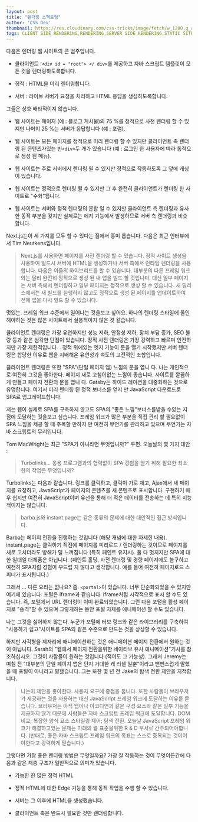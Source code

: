 ```yaml
---
layout: post
title: "렌더링 스펙트럼"
author: 'CSS Dev'
thumbnail: https://res.cloudinary.com/css-tricks/image/fetch/w_1200,q_auto,f_auto/https://css-tricks.com/wp-content/uploads/2018/05/page-transitions.jpg
tags: CLIENT SIDE RENDERING,RENDERING,SERVER SIDE RENDERING,STATIC SITES
---
```



다음은 렌더링 웹 사이트의 큰 범주입니다.
 

- 클라이언트 :`<div id = "root"> </ div>`를 제공하고 자바 스크립트 템플릿이 모든 것을 렌더링하도록합니다.
 
- 정적 : HTML을 미리 렌더링합니다.
 
- 서버 : 라이브 서버가 요청을 처리하고 HTML 응답을 생성하도록합니다.
 

그들은 상호 배타적이지 않습니다.
 

- 웹 사이트는 페이지 (예 : 블로그 게시물)의 75 %를 정적으로 사전 렌더링 할 수 있지만 나머지 25 %는 서버가 응답합니다 (예 : 포럼).
 
- 웹 사이트는 모든 페이지를 정적으로 미리 렌더링 할 수 있지만 클라이언트 측 렌더링 된 콘텐츠가있는 빈`<div>`두 개가 있습니다 (예 : 로그인 한 사용자에 따라 동적으로 생성 된 메뉴).
 
- 웹 사이트는 주로 서버에서 렌더링 될 수 있지만 정적으로 작동하도록 그 앞에 캐싱이 있습니다.
 
- 웹 사이트는 정적으로 렌더링 될 수 있지만 그 후 완전히 클라이언트가 렌더링 한 사이트로 "수화"됩니다.
 
- 웹 사이트는 서버와 정적 렌더링의 혼합 일 수 있지만 클라이언트 측 렌더링과 유사한 동적 부분을 갖지만 실제로는 에지 기능에서 발생하므로 서버 측 렌더링과 비슷합니다.
 

Next.js는이 세 가지를 모두 할 수 있다는 점에서 흥미 롭습니다.
 다음은 최근 인터뷰에서 Tim Neutkens입니다.
 

> Next.js를 사용하면 페이지를 사전 렌더링 할 수 있습니다.
 정적 사이트 생성을 사용하여 빌드시 서버에 HTML을 생성하거나 서버 측에서 런타임 렌더링을 사용합니다.
 다음은 이들의 하이브리드를 할 수 있습니다.
 대부분의 다른 프레임 워크와는 달리 완전히 정적으로 생성 된 내 앱을 빌드 할 것입니다.
 대신 일부 페이지는 서버 측에서 렌더링하고 일부 페이지는 정적으로 생성 할 수 있습니다.
새 릴리스에서는 새 빌드를 실행하지 않고도 정적으로 생성 된 페이지를 업데이트하여 전체 앱을 다시 빌드 할 수 있습니다.
 

멋있는.
 프레임 워크 수준에서 일어나는 것을보고 싶어요.
 하나의 렌더링 스타일에 올인해야하는 것은 많은 사이트에서 실용적이지 않은 것 같습니다.
 

클라이언트 렌더링은 가장 유연하지만 성능 저하, 안정성 저하, 장치 부담 증가, SEO 불량 등과 같은 심각한 단점이 있습니다. 정적 사전 렌더링은 가장 강력하고 빠르며 안전하지만 가장 제한적입니다.
 .
 정적 위에있는 엣지 기능이 문을 열기 시작했지만 서버 렌더링은 합당한 이유로 웹을 지배해온 유연성과 속도의 고전적인 조합입니다.
 

클라이언트 렌더링은 또한 "SPA"(단일 페이지 앱) 느낌의 문을 엽니 다.
 나는 개인적으로 여전히 그것을 좋아한다.
 페이지 새로 고침이없는 느낌이 좋습니다.
 사이트를 깔끔하게 만들고 페이지 전환의 문을 엽니 다.
 Gatsby는 하이드 레이션을 대중화하는 것으로 유명합니다. 여기서 미리 렌더링 된 정적 보너스를 얻지 만 JavaScript 다운로드로 SPA로 업그레이드합니다.
 

저는 웹이 실제로 SPA를 구축하지 않고도 SPA의 "좋은 느낌"보너스를받을 수있는 지점에 도달하는 것을보고 싶습니다.
 프레임 워크가 많은 부분을 직접 관리 할 필요없이 SPA 느낌을 제공 할 때 주목할 만하지 만 여전히 무언가를 관리하고 있으며 무언가는 자바 스크립트의 무리입니다.
 

Tom MacWright는 최근 "SPA가 아니라면 무엇입니까?"
 우편.
 오늘날의 몇 가지 대안 :
 

> Turbolinks… 응용 프로그램과의 협력없이 SPA 경험을 얻기 위해 필요한 최소한의 작업은 무엇입니까?
 

Turbolinks는 다음과 같습니다. 링크를 클릭하고, 클릭이 가로 채고, Ajax에서 새 페이지를 요청하고, JavaScript가 페이지의 콘텐츠를 새 콘텐츠로 표시합니다.
 구현하기 매우 쉽지만 여전히 JavaScript이며 유선을 통해 더 적은 데이터를 전송하는 데 특히 지능적이지는 않습니다.
 

> barba.js와 instant.page는 같은 종류의 문제에 대한 대안적인 접근 방식입니다.
 

Barba는 페이지 전환을 진행하는 것입니다 (해당 개념에 대한 자세한 내용).
 instant.page는 클릭하기 직전에 페이지를 미리로드 / 렌더링하는 것이므로 페이지를 새로 고치더라도 방해가 덜 느껴집니다 (특히 페인트 유지시).
 둘 다 멋지지만 SPA에 대한 일대일 대체품은 아닙니다.
 (페인트 홀딩, 사전 렌더링 및 경량 페이지에도 불구하고 여전히 SPA처럼 경험이 부드럽 지 않다고 생각합니다. 예를 들어 여전히 페이지로드 스피너가 표시됩니다.)
 

그래서 ... 다른 요리는 없나요?
 좀.
 `<portal>`이 있습니다.
 너무 단순화되었을 수 있지만 여기에 있습니다. 포털은 iframe과 같습니다.
 iframe처럼 시각적으로 표시 할 수도 있습니다.
 즉, 포털에서 URL 렌더링이 이미 완료되었습니다.
 그런 다음 포털을 활성 페이지로 "승격"할 수 있으며 그렇게하는 동안 포털 자체를 애니메이션 할 수도 있습니다.
 

나는 그것을 싫어하지 않는다.
 누군가 포털에 터보 링크와 같은 라이브러리를 구축하여 "사용하기 쉽고"사이트를 SPA와 같은 수준으로 만드는 것을 상상할 수 있습니다.
 

하지만 사각형을 제자리에 애니메이션하는 것은 애니메이션 페이지 전환에서 원하는 것이 아닙니다.
 Sarah의 "웹에서 페이지 전환을위한 네이티브 유사 애니메이션"기사를 참조하십시오.
 그것이 사람들이 원하는 것입니다 (적어도 그 가능성).
 그래서 Jeremy는 며칠 전 "대부분의 단일 페이지 앱은 단지 거대한 캐 러셀 일뿐"이라고 뻔뻔스럽게 말했을 때 포털이 아니라고 말했습니다.
 그는 또한 몇 년 전 Jake의 탐색 전환 제안을 지적합니다.
 

> 나는이 제안을 좋아한다.
 사용자 요구에 중점을 둡니다.
 또한 사람들이 브라우저가 제공하는 것을 사용하는 대신 JavaScript 프레임 워크에 도달하는 이유를 묻습니다.
 브라우저는 아직 탭이나 아코디언과 같은 구성 요소와 같은 일부 기능을 제공하지 않기 때문에 사람들은 자바 스크립트 프레임 워크에 도달합니다.
 DOM 비교;
 복잡한 양식 요소 스타일링 제어;
 탐색 전환.
 오늘날 JavaScript 프레임 워크가 해결하고있는 문제는 미래의 웹 표준을위한 R & D 부서로 간주되어야합니다.
 (반대로, 좋은 자바 스크립트 프레임 워크의 목표는 스스로 중복되는 것이어야한다고 강력하게 믿습니다.)
 

그렇다면 가장 좋은 렌더링 방법은 무엇일까요?
 가장 잘 작동하는 것이 무엇이든간에 다음과 같은 계층 구조가 일반적으로 의미가 있습니다.
 

- 가능한 한 많은 정적 HTML
 
- 정적 HTML에 대한 Edge 기능을 통해 동적 작업을 수행 할 수 있습니다.
 
- 서버는 그 이후에 HTML을 생성했습니다.
 
- 클라이언트 측은 반드시 필요한 것만 렌더링합니다.
 